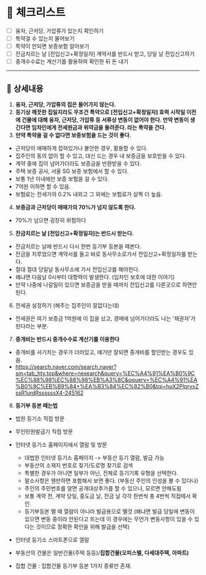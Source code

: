 # 🧡 체크리스트

- [ ] 융자, 근저당, 가압류가 있는지 확인하기
- [ ] 특약걸 수 있는지 물어보기
- [ ] 특약이 안되면 보증보험 알아보기
- [ ] 잔금치르는 날 [전입신고+확정일자] 계약서를 반드시 받고, 당일 날 전입신고하기
- [ ] 중개수수료는 계산기를 활용하여 확인한 뒤 돈 내기

***



## 💙 상세내용

1. **융자, 근저당, 가압류의 집은 들어가지 않는다.**
2. **등기상 깨끗한 집일지라도 무조건 특약으로 [전입신고+확정일자] 효력 시작일 이전에 건물에 대해 융자, 근저당, 가압류 등 서류상 변동이 없어야 한다. 만약 변동이 생긴다면 임차인에게 전세원금과 위약금을 돌려준다. 라는 특약을 건다.**
3. **만약 특약을 걸 수 없다면 보증보험을 드는 것이 좋다.**

- 근저당이 애매하게 잡혀있거나 불안한 경우, 활용할 수 있다.
- 집주인의 동의 없이 할 수 있고, 대신 드는 경우 내 보증금을 보호받을 수 있다.
- 계약 중에 집이 넘어가더라도 보증금을 반환받을 수 있다.
- 주택 보증 공사, 서울 SG 보증 보험에서 할 수 있다.
- 보통 1년 이내에만 보증 보험을 걸 수 있다.
- 7억원 이하면 할 수 있음.
- 보험료는 전세가의 0.2% 내외고 그 외에는 보험료가 살짝 더  높음.

4. **보증금과 근저당이 매매가의 70%가 넘지 않도록 한다.**

- 70%가 넘으면 굉장히 위험하다

5. **잔금치르는 날 [전입신고+확정일자]는 반드시 받는다.**

- 잔금치르는 날에 반드시 다시 한번 등기부 등본을 떼본다.
- 잔금을 치루었으면 계약서를 들고 바로 동사무소로가서 전입신고+확정일자를 받는다.
- 절대 절대 당일날 동사무소에 가서 전입신고를 해야한다.
- 왜냐면 다음날 0시부터 대항력이 발생한다. (임차인 보호에 대한 이야기)
- 만약 나중에 나갈일이 있으면 보증금을 받을 때까지 전입신고를 다른곳으로 하면안된다.

6. 전세권 설정하기 (해주는 집주인이 잘없다는데)

- 전세권은 여기 보증금 1억원에 이 집을 샀고, 경매에 넘어가더라도 나는 '채권자'가 된다라는 부분.

7. **중개비는 반드시 중개수수료 계산기를 이용한다**

- 중개비를 사기치는 경우가 더러있고, 얘기만 잘되면 중개비를 할인받는 경우도 있음.
- https://search.naver.com/search.naver?sm=tab_hty.top&where=nexearch&query=%EC%A4%91%EA%B0%9C%EC%88%98%EC%88%98%EB%A3%8C&oquery=%EC%A4%91%EA%B0%9C%EB%B9%84+%EA%B3%84%EC%82%B0&tqi=huX2PlprvxZssR1urdRssssssX4-245162

8. **등기부 등본 떼는법**

- 법원 등기소 직접 방문
- 무인민원발급기 직접 방문
- 인터넷 등기소 홈페이지에서 열람 및 방문
  - 대법원 인터넷 등기소 홈페이지 -> 부동산 등기 열람, 발급 가능
  - 부동산의 소재지 번호로 찾기/도로명 찾기로 검색
  - 특별한 경우가 아니면 일부가 아닌, 전체로 등기기록 유형을 선택한다.
  - 말소사항은 웬만하면 포함해서 보면 좋다. (부동산 주인의 인성을 볼 수 있다나)
  - 주인의 주민번호를 알면 공개대상추가를 할 수 있으나, 모르면 안해도됨
  - 보통 계약 전, 계약 당일, 중도금 날, 잔금 날 각각 한번씩 총 4번씩 직접떼서 확인.
  - 등기부등본 뗄 때 열람이 아니라 발급용으로 뗄것 (왜냐면 발급 당일에 변동이 있으면 변동 중이라 안된다고 뜨는데 이 경우에는 무언가 변동사항이 있을 수 있다는 것이므로 정확한 확인을 위해 발급을 선택)

- 인터넷 등기소 스마트폰으로 열람
- 부동산의 건물은 일반건물(주택 등등)/**집합건물(오피스텔, 다세대주택, 아파트)**
- 집합 건물 : 집합건물 등기부 등본 1가지 종류만 존재.
